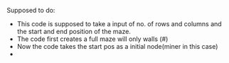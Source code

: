 Supposed to do:
- This code is supposed to take a input of no. of rows and columns and the start and end position of the maze.
- The code first creates a full maze will only walls (#)
- Now the code takes the start pos as a initial node(miner in this case)
- 
